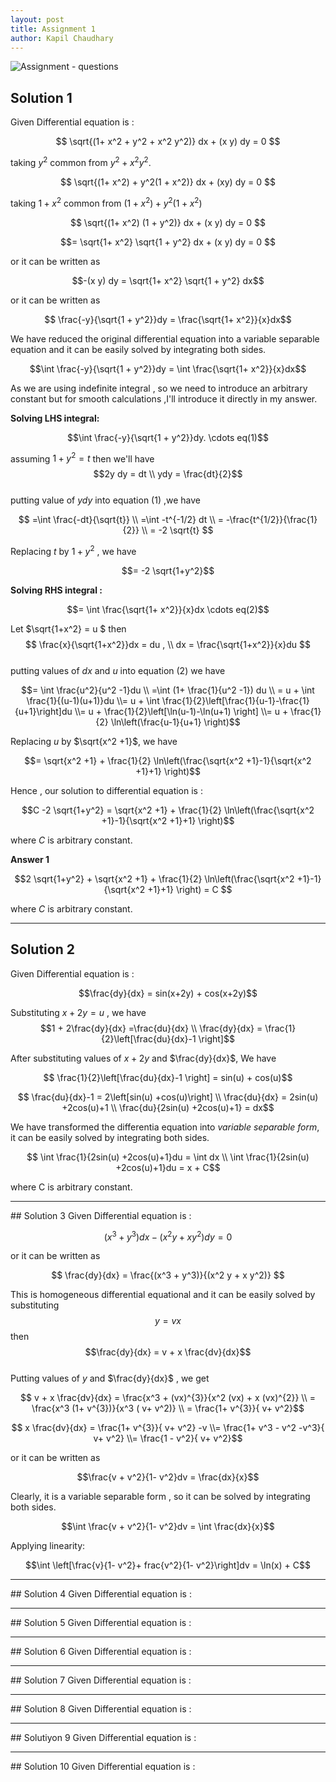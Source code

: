 ```yaml
---
layout: post
title: Assignment 1
author: Kapil Chaudhary
---
```

![Assignment - questions](//sirkapil.github.io/alpha/img/assignment1.jpg)

## Solution 1
Given Differential equation is :

$$ \sqrt{(1+ x^2 + y^2 + x^2 y^2)} dx + (x y) dy = 0 $$

taking $y^2$ common from $y^2 + x^2 y^2$.

$$ \sqrt{(1+ x^2) + y^2(1 + x^2)} dx + (xy) dy = 0 $$

taking $1+x^2$ common from $(1+ x^2) + y^2(1 + x^2)$

$$ \sqrt{(1+ x^2) (1 + y^2)} dx + (x y) dy = 0 $$

$$= \sqrt{1+ x^2} \sqrt{1 + y^2} dx + (x y) dy = 0 $$

or it can be written as

$$-(x y) dy = \sqrt{1+ x^2} \sqrt{1 + y^2} dx$$

or it can be written as

$$ \frac{-y}{\sqrt{1 + y^2}}dy = \frac{\sqrt{1+ x^2}}{x}dx$$

We have reduced the original differential equation into a variable separable equation and it can be easily solved by integrating both sides.  

$$\int \frac{-y}{\sqrt{1 + y^2}}dy = \int \frac{\sqrt{1+ x^2}}{x}dx$$

As we are using indefinite integral , so we need to introduce an arbitrary constant but for smooth calculations ,I'll introduce it directly in my answer.

<b>Solving LHS integral:</b>

$$\int \frac{-y}{\sqrt{1 + y^2}}dy.     \cdots  eq(1)$$     

assuming $1+y^2 = t$ then we'll have $$2y dy = dt \\  ydy = \frac{dt}{2}$$ <br />
putting value of $ydy$ into equation (1) ,we have

$$ =\int \frac{-dt}{\sqrt{t}} \\ =\int -t^{-1/2} dt \\ =  -\frac{t^{1/2}}{\frac{1}{2}} \\ = -2 \sqrt{t} $$

Replacing $t$ by $1+y^2$ , we have

$$= -2 \sqrt{1+y^2}$$

<b>Solving RHS integral :</b> 

$$= \int \frac{\sqrt{1+ x^2}}{x}dx  \cdots eq(2)$$

Let $\sqrt{1+x^2} = u $ then $$ \frac{x}{\sqrt{1+x^2}}dx = du , \\ dx = \frac{\sqrt{1+x^2}}{x}du $$ <br />
putting values of $dx$ and $u$ into equation (2) we have

$$= \int \frac{u^2}{u^2 -1}du \\ =\int (1+ \frac{1}{u^2 -1}) du \\ = u + \int \frac{1}{(u-1)(u+1)}du \\= u + \int \frac{1}{2}\left[\frac{1}{u-1}-\frac{1}{u+1}\right]du \\= u + \frac{1}{2}\left[\ln(u-1)-\ln(u+1) \right] \\= u + \frac{1}{2} \ln\left(\frac{u-1}{u+1} \right)$$

Replacing $u$ by $\sqrt{x^2 +1}$, we have

$$= \sqrt{x^2 +1} + \frac{1}{2} \ln\left(\frac{\sqrt{x^2 +1}-1}{\sqrt{x^2 +1}+1} \right)$$

Hence , our solution to differential equation is :

$$C -2 \sqrt{1+y^2} = \sqrt{x^2 +1} + \frac{1}{2} \ln\left(\frac{\sqrt{x^2 +1}-1}{\sqrt{x^2 +1}+1} \right)$$

where $C$ is arbitrary constant.

<div class="box1">
<p>
<b>Answer 1</b><br />

$$2 \sqrt{1+y^2} + \sqrt{x^2 +1} + \frac{1}{2} \ln\left(\frac{\sqrt{x^2 +1}-1}{\sqrt{x^2 +1}+1} \right) = C $$

where $C$ is arbitrary constant.

</p>
</div>


<hr />

## Solution 2
Given Differential equation is :

$$\frac{dy}{dx} = sin(x+2y) + cos(x+2y)$$

Substituting $x +2y = u$ , we have $$1 + 2\frac{dy}{dx} =\frac{du}{dx} \\ \frac{dy}{dx} = \frac{1}{2}\left[\frac{du}{dx}-1 \right]$$

After substituting values of $x+2y$ and  $\frac{dy}{dx}$, We have

$$ \frac{1}{2}\left[\frac{du}{dx}-1 \right] = sin(u) + cos(u)$$

$$ \frac{du}{dx}-1 = 2\left[sin(u) +cos(u)\right] \\ \frac{du}{dx} = 2sin(u) +2cos(u)+1 \\ \frac{du}{2sin(u) +2cos(u)+1} = dx$$

We have transformed the differentia equation into _variable separable form_, it can be easily solved by integrating both sides.

$$ \int \frac{1}{2sin(u) +2cos(u)+1}du = \int dx \\ \int \frac{1}{2sin(u) +2cos(u)+1}du = x + C$$

where C is arbitrary constant.






<hr />
## Solution 3
Given Differential equation is :

$$(x^3 + y^3)dx - (x^2 y + x y^2)dy =0$$

or it can be written as 

$$ \frac{dy}{dx} = \frac{(x^3 + y^3)}{(x^2 y + x y^2)} $$

This is homogeneous differential equational and it can be easily solved by substituting 
$$y = vx$$ then <br />
$$\frac{dy}{dx} = v + x \frac{dv}{dx}$$ <br />
Putting values of $y$ and $\frac{dy}{dx}$ , we get

$$ v + x \frac{dv}{dx} = \frac{x^3 + (vx)^{3}}{x^2 (vx) + x (vx)^{2}} \\ = \frac{x^3 (1+ v^{3})}{x^3 ( v+ v^2)} \\ = \frac{1+ v^{3}}{ v+ v^2}$$

$$ x \frac{dv}{dx} = \frac{1+ v^{3}}{ v+ v^2} -v \\= \frac{1+ v^3 - v^2 -v^3}{ v+ v^2} \\=  \frac{1 - v^2}{ v+ v^2}$$

or it can be written as


$$\frac{v + v^2}{1- v^2}dv = \frac{dx}{x}$$

Clearly, it is a variable separable form , so it can be solved by integrating both sides.

$$\int \frac{v + v^2}{1- v^2}dv = \int \frac{dx}{x}$$

Applying linearity:

$$\int \left[\frac{v}{1- v^2}+ frac{v^2}{1- v^2}\right]dv = \ln(x) + C$$



<hr />
## Solution 4
Given Differential equation is :

<hr />
## Solution 5
Given Differential equation is :

<hr />
## Solution 6
Given Differential equation is :

<hr />
## Solution 7
Given Differential equation is :

<hr />
## Solution 8
Given Differential equation is :

<hr />
## Solutiyon 9
Given Differential equation is :

<hr />
## Solution 10
Given Differential equation is :

